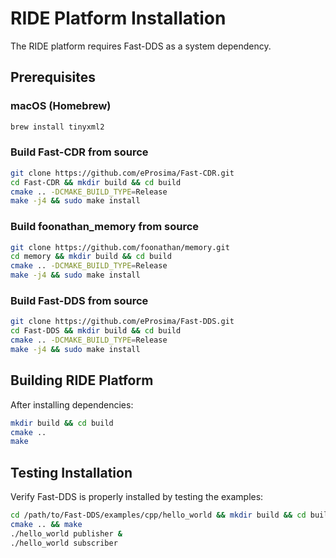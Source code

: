 # RIDE Platform Installation

The RIDE platform requires Fast-DDS as a system dependency.

## Prerequisites

### macOS (Homebrew)
```bash
brew install tinyxml2
```

### Build Fast-CDR from source
```bash
git clone https://github.com/eProsima/Fast-CDR.git
cd Fast-CDR && mkdir build && cd build
cmake .. -DCMAKE_BUILD_TYPE=Release
make -j4 && sudo make install
```

### Build foonathan_memory from source
```bash
git clone https://github.com/foonathan/memory.git
cd memory && mkdir build && cd build  
cmake .. -DCMAKE_BUILD_TYPE=Release
make -j4 && sudo make install
```

### Build Fast-DDS from source
```bash
git clone https://github.com/eProsima/Fast-DDS.git
cd Fast-DDS && mkdir build && cd build
cmake .. -DCMAKE_BUILD_TYPE=Release
make -j4 && sudo make install
```

## Building RIDE Platform

After installing dependencies:
```bash
mkdir build && cd build
cmake ..
make
```

## Testing Installation

Verify Fast-DDS is properly installed by testing the examples:
```bash
cd /path/to/Fast-DDS/examples/cpp/hello_world && mkdir build && cd build
cmake .. && make
./hello_world publisher &
./hello_world subscriber
```